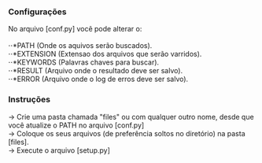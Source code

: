### Configurações

No arquivo [conf.py] você pode alterar o:<br/><br/>
⋅⋅*PATH (Onde os aquivos serão buscados).<br/>
⋅⋅*EXTENSION (Extensao dos arquivos que serão varridos).<br/>
⋅⋅*KEYWORDS (Palavras chaves para buscar).<br/>
⋅⋅*RESULT (Arquivo onde o resultado deve ser salvo).<br/>
⋅⋅*ERROR (Arquivo onde o log de erros deve ser salvo).<br/>

### Instruções

-> Crie uma pasta chamada "files" ou com qualquer outro nome, desde que você atualize o PATH no arquivo [conf.py]<br/>
-> Coloque os seus arquivos (de preferência soltos no diretório) na pasta [files].<br/>
-> Execute o arquivo [setup.py]<br/>